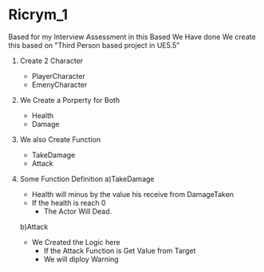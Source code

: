 # Ricrym_1
Based for my Interview Assessment
in this Based We Have done
We create this based on "Third Person based project in UE5.5"

1. Create 2 Character
   - PlayerCharacter
   - EmenyCharacter

2. We Create a Porperty for Both
   - Health
   - Damage
  
3. We also Create Function
   - TakeDamage
   - Attack

4. Some Function Definition
   a)TakeDamage
     - Health will minus by the value his receive from DamageTaken
     - If the health is reach 0
       - The Actor Will Dead.
    
   b)Attack
     - We Created the Logic here
         - If the Attack Function is Get Value from Target
         - We will diploy Warning  

